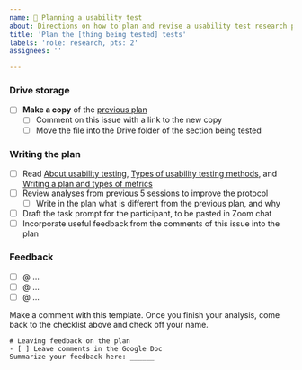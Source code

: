 ```yaml
---
name: 🧪 Planning a usability test
about: Directions on how to plan and revise a usability test research plan. Currently customized for the Figma Foundations usability tests. --------
title: 'Plan the [thing being tested] tests'
labels: 'role: research, pts: 2'
assignees: ''

---
```


### Drive storage 
- [ ] **Make a copy** of the [previous plan](https://docs.google.com/document/d/1NA_fgcxF1QOAqKTZs6ZOeO_I2ugd-KZ5FvQx_9tF-oE/edit#) 
  - [ ] Comment on this issue with a link to the new copy
  - [ ] Move the file into the Drive folder of the section being tested

### Writing the plan
- [ ] Read [About usability testing](https://www.usability.gov/how-to-and-tools/methods/usability-testing.html), [Types of usability testing methods](https://www.usability.gov/how-to-and-tools/methods/running-usability-tests.html), and [Writing a plan and types of metrics](https://www.usability.gov/how-to-and-tools/methods/planning-usability-testing.html)
- [ ] Review analyses from previous 5 sessions to improve the protocol
  - [ ] Write in the plan what is different from the previous plan, and why
- [ ] Draft the task prompt for the participant, to be pasted in Zoom chat
- [ ] Incorporate useful feedback from the comments of this issue into the plan

### Feedback
- [ ] @ ...
- [ ] @ ...
- [ ] @ ...

Make a comment with this template. Once you finish your analysis, come back to the checklist above and check off your name.
```
# Leaving feedback on the plan 
- [ ] Leave comments in the Google Doc
Summarize your feedback here: ______
```
